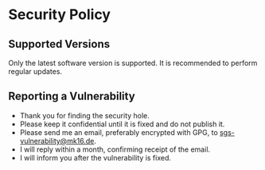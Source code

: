 # Security Policy

## Supported Versions

Only the latest software version is supported. It is recommended to perform regular updates.

## Reporting a Vulnerability

- Thank you for finding the security hole.
- Please keep it confidential until it is fixed and do not publish it.
- Please send me an email, preferably encrypted with GPG, to sgs-vulnerability@mk16.de.
- I will reply within a month, confirming receipt of the email.
- I will inform you after the vulnerability is fixed.
